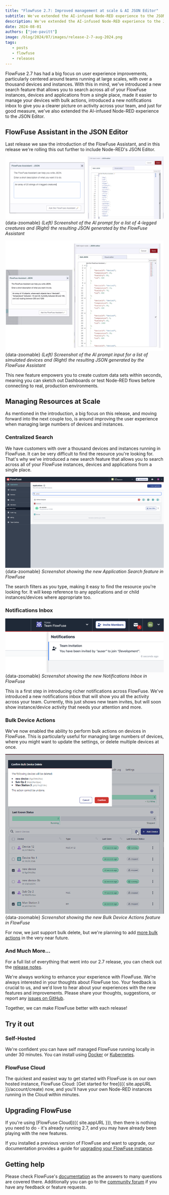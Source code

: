 ```yaml
---
title: "FlowFuse 2.7: Improved management at scale & AI JSON Editor"
subtitle: We've extended the AI-infused Node-RED experience to the JSON Editor, plus improvements to managing and searching your resources on FlowFuse.
description: We've extended the AI-infused Node-RED experience to the JSON Editor, plus improvements to managing and searching your resources on FlowFuse
date: 2024-08-01
authors: ["joe-pavitt"]
image: /blog/2024/07/images/release-2-7-aug-2024.png
tags:
   - posts
   - flowfuse
   - releases
---
```


FlowFuse 2.7 has had a big focus on user experience improvements, particularly centered around teams running at large scales, with over a thousand devices and instances. With this in mind, we've introduced a new search feature that allows you to search across all of your FlowFuse instances, devices and applications from a single place, made it easier to manage your devices with bulk actions, introduced a new notifications inbox to give you a clearer picture on activity across your team, and just for good measure, we've also extended the AI-infused Node-RED experience to the JSON Editor.

<!--more-->

## FlowFuse Assistant in the JSON Editor

Last release we saw the introduction of the FlowFuse Assistant, and in this release we're rolling this out further to include Node-RED's JSON Editor. 

![(Left) Screenshot of the AI prompt for a list of 4-legged creatures and (Right) the resulting JSON generated by the FlowFuse Assistant](./images/ask-assistant-json.png){data-zoomable}
_(Left) Screenshot of the AI prompt for a list of 4-legged creatures and (Right) the resulting JSON generated by the FlowFuse Assistant_

![(Left) Screenshot of the AI prompt input for a list of simulated devices and (Right) the resulting JSON generated by the FlowFuse Assistant](./images/ask-assistant-json-2.jpg){data-zoomable}
_(Left) Screenshot of the AI prompt input for a list of simulated devices and (Right) the resulting JSON generated by the FlowFuse Assistant_

This new feature empowers you to create custom data sets within seconds, meaning you can sketch out Dashboards or test Node-RED flows before connecting to real, production environments.

## Managing Resources at Scale

As mentioned in the introduction, a big focus on this release, and moving forward into the next couple too, is around improving the user experience when managing large numbers of devices and instances.

### Centralized Search

We have customers with over a thousand devices and instances running in FlowFuse. It can be very difficult to find the resource you're looking for. That's why we've introduced a new search feature that allows you to search across all of your FlowFuse instances, devices and applications from a single place.

![Screenshot showing the new Application Search feature in FlowFuse](../../../changelog/2024/07/images/applications-search.png){data-zoomable}
_Screenshot showing the new Application Search feature in FlowFuse_

The search filters as you type, making it easy to find the resource you're looking for. It will keep reference to any applications and or child instances/devices where appropriate too.

### Notifications Inbox

![Screenshot showing the new Notifications Inbox in FlowFuse](../../../changelog/2024/07/images/notifications-inbox.png){data-zoomable}
_Screenshot showing the new Notifications Inbox in FlowFuse_

This is a first step in introducing richer notifications across FlowFuse. We've introduced a new notifications inbox that will show you all the activity across your team. Currently, this just shows new team invites, but will soon show instance/device activity that needs your attention and more.

### Bulk Device Actions

We've now enabled the ability to perform bulk actions on devices in FlowFuse. This is particularly useful for managing large numbers of devices, where you might want to update the settings, or delete multiple devices at once.

![Screenshot showing the new Bulk Device Actions feature in FlowFuse](../../../changelog/2024/07/images/bulk-delete-1.png){data-zoomable}
_Screenshot showing the new Bulk Device Actions feature in FlowFuse_

For now, we just support bulk delete, but we're planning to add [more bulk actions](https://github.com/FlowFuse/flowfuse/issues/2381) in the very near future.


### And Much More...

For a full list of everything that went into our 2.7 release, you can check out the [release notes](https://github.com/FlowFuse/flowfuse/releases/tag/v2.7.0).

We're always working to enhance your experience with FlowFuse. We're always interested in your thoughts about FlowFuse too. Your feedback is crucial to us, and we'd love to hear about your experiences with the new features and improvements. Please share your thoughts, suggestions, or report any [issues on GitHub](https://github.com/FlowFuse/flowfuse/issues/new/choose). 

Together, we can make FlowFuse better with each release!

## Try it out

### Self-Hosted

We're confident you can have self managed FlowFuse running locally in under 30 minutes. You can install using [Docker](/docs/install/docker/) or [Kubernetes](/docs/install/kubernetes/).

### FlowFuse Cloud

The quickest and easiest way to get started with FlowFuse is on our own hosted instance, FlowFuse Cloud: [Get started for free]({{ site.appURL }}/account/create) now, and you'll have your own Node-RED instances running in the Cloud within minutes.

## Upgrading FlowFuse

If you're using [FlowFuse Cloud]({{ site.appURL }}), then there is nothing you need to do - it's already running 2.7, and you may have already been playing with the new features.

If you installed a previous version of FlowFuse and want to upgrade, our documentation provides a
guide for [upgrading your FlowFuse instance](/docs/upgrade/).

## Getting help

Please check FlowFuse's [documentation](/docs/) as the answers to many questions are covered there. Additionally you can go to the [community forum](https://discourse.nodered.org/c/vendors/flowfuse/24) if you have
any feedback or feature requests.
